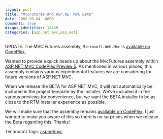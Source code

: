 ```yaml
---
layout: post
title: "MvcFutures And ASP.NET MVC Beta"
date: 2008-09-04 -0800
comments: true
disqus_identifier: 18529
categories: [asp.net mvc,asp.net]
---
```

UPDATE: The MVC Futures assembly, `Microsoft.Web.Mvc` is [available on
CodePlex](http://www.codeplex.com/aspnet/Release/ProjectReleases.aspx?ReleaseId=18459 "MVC Futures on CodePlex").

Wanted to provide a quick heads up about the MvcFutures assembly within
[ASP.NET MVC CodePlex Preview
5](http://www.codeplex.com/aspnet/Release/ProjectReleases.aspx?ReleaseId=16775 "P5 Installer").
As mentioned in various places, this assembly contains various
experimental features we are considering for future versions of ASP.NET
MVC.

When we release the BETA for ASP.NET MVC, it will not automatically be
included in the project template by the installer. We’ve included it in
the various previews for convenience, but we want the BETA installer to
be as close to the RTM installer experience as possible.

We will make sure that the assembly remains [available on
CodePlex](http://codeplex.com/aspnet "ASP.NET on CodePlex"). I just
wanted to make you aware of this so there is no surprises when we
release the Beta regarding this. Thanks!

Technorati Tags: [aspnetmvc](http://technorati.com/tags/aspnetmvc)


